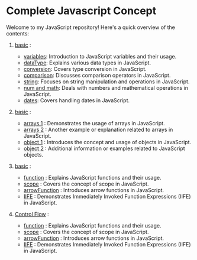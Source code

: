 # Complete Javascript Concept 

Welcome to my JavaScript repository! Here's a quick overview of the contents:

1. [basic](01_basic) : 

   - [variables](01_basic/01_variables.js): Introduction to JavaScript variables and their usage.
   - [dataType](01_basic/02_dataType.js): Explains various data types in JavaScript.
   - [conversion](01_basic/03_conversion.js): Covers type conversion in JavaScript.
   - [comparison](01_basic/04_comparison.js): Discusses comparison operators in JavaScript.
   - [string](01_basic/05_string.js): Focuses on string manipulation and operations in JavaScript.
   - [num and math](01_basic/06_num_and_math.js): Deals with numbers and mathematical operations in JavaScript.
   - [dates](01_basic/07_dates.js): Covers handling dates in JavaScript.

2. [basic](02_basic) : 
   - [arrays 1](02_basic/01_arrays.js) : Demonstrates the usage of arrays in JavaScript.
   - [arrays 2](02_basic/02_arrays.js) : Another example or explanation    related to arrays in JavaScript.
   - [object 1](02_basic/03_object.js) : Introduces the concept and usage of objects in JavaScript.
   - [object 2](02_basic/04_object.js) : Additional information or examples related to JavaScript objects.

3. [basic](03_basic) : 

   - [function](03_basic/01_function.js) : Explains JavaScript functions and their usage.
   - [scope](03_basic/01_scope.js) : Covers the concept of scope in JavaScript.
   - [arrowFunction](03_basic/03_arrowFunction.js) : Introduces arrow functions in JavaScript.
   - [IIFE](03_basic/04_IIFE.js) : Demonstrates Immediately Invoked Function Expressions (IIFE) in JavaScript.

4. [Control Flow](04_control_flow) : 

   - [function](03_basic/01_function.js) : Explains JavaScript functions and their usage.
   - [scope](03_basic/01_scope.js) : Covers the concept of scope in JavaScript.
   - [arrowFunction](03_basic/03_arrowFunction.js) : Introduces arrow functions in JavaScript.
   - [IIFE](03_basic/04_IIFE.js) : Demonstrates Immediately Invoked Function Expressions (IIFE) in JavaScript.